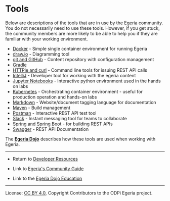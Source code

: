 <!-- SPDX-License-Identifier: CC-BY-4.0 -->
<!-- Copyright Contributors to the ODPi Egeria project 2020. -->

# Tools

Below are descriptions of the tools that are in use by the Egeria community.
You do not necessarily need to use these tools.
However, if you get stuck, the community members are more likely to be able to help you if they
are familiar with your working environment.

* [Docker](Docker.md) - Simple single container environment for running Egeria
* [draw.io](draw.io.md) - Diagramming tool
* [git and GitHub](Git-GitHub.md) - Content repository with configuration management
* [Gradle](../Consuming-Egeria-Using_Gradle.md)
* [HTTPie and curl](HTTPie-Curl.md) - Command line tools for issuing REST API calls
* [IntelliJ](IntelliJ.md) - Developer tool for working with the egeria content
* [Jupyter Notebooks](Jupyter-Notebooks.md) - Interactive python environment used in the hands on labs
* [Kubernetes](Kubernetes.md) - Orchestrating container environment - useful for production operation and hands-on labs
* [Markdown](Markdown.md) - Website/document tagging language for documentation 
* [Maven](Maven.md) - Build management
* [Postman](Postman.md) - Interactive REST API test tool
* [Slack](Slack.md) - Instant messaging tool for teams to collaborate
* [Spring and Spring Boot](../Spring.md) - for building REST APIs
* [Swagger](Swagger.md) - REST API Documentation

The **[Egeria Dojo](../../open-metadata-resources/open-metadata-tutorials/egeria-dojo)** describes how these tools are used when working with Egeria.

----
* Return to [Developer Resources](..)


* Link to [Egeria's Community Guide](../../Community-Guide.md)
* Link to the [Egeria Dojo Education](../../open-metadata-resources/open-metadata-tutorials/egeria-dojo)


----
License: [CC BY 4.0](https://creativecommons.org/licenses/by/4.0/),
Copyright Contributors to the ODPi Egeria project.